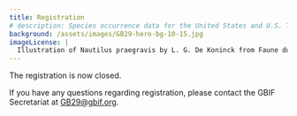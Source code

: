 ```yaml
---
title: Registration
# description: Species occurrence data for the United States and U.S. Territories.
background: /assets/images/GB29-hero-bg-10-15.jpg
imageLicense: |
  Illustration of Nautilus praegravis by L. G. De Koninck from Faune du calcaire carbonifère de la Belgique Bruxelles,F. Hayez, impr.,1878-87. Via the [Biodiversity Heritage Library](https://flic.kr/p/2jeTAFX)
---
```


The registration is now closed. 

If you have any questions regarding registration, please contact the GBIF Secretariat at [GB29@gbif.org](mailto:GB29@gbif.org).
 
